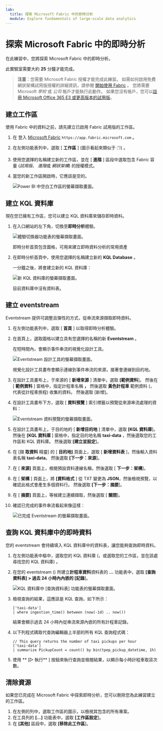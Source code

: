 ```yaml
---
lab:
  title: 探索 Microsoft Fabric 中的即時分析
  module: Explore fundamentals of large-scale data analytics
---
```


# 探索 Microsoft Fabric 中的即時分析

在此練習中，您將探索 Microsoft Fabric 中的即時分析。

此實驗室需要大約 **25** 分鐘才能完成。

> **注意**：您需要 Microsoft Fabric 授權才能完成此練習。 如需如何啟用免費網狀架構試用版授權的詳細資訊，請參閱 [開始使用 Fabric](https://learn.microsoft.com/fabric/get-started/fabric-trial) 。 您將需要 Microsoft *學校* 或 *公司* 帳戶才能執行此動作。 如果您沒有帳戶，您可以[註冊 Microsoft Office 365 E3 或更高版本的試用版](https://www.microsoft.com/microsoft-365/business/compare-more-office-365-for-business-plans)。

## 建立工作區

使用 Fabric 中的資料之前，請先建立已啟用 Fabric 試用版的工作區。

1. 在 登入 [Microsoft Fabric](https://app.fabric.microsoft.com) `https://app.fabric.microsoft.com` 。
2. 在左側功能表列中，選取 [ **工作區** ] (圖示看起來類似于 &#128455;) 。
3. 使用您選擇的名稱建立新的工作區，並在 [ **進階** ] 區段中選取包含 Fabric 容量 (*試用版*、 *進階*或 *網狀架構*) 的授權模式。
4. 當您的新工作區開啟時，它應該是空的。

    ![Power BI 中空白工作區的螢幕擷取畫面。](./images/new-workspace.png)

## 建立 KQL 資料庫

現在您已擁有工作區，您可以建立 KQL 資料庫來儲存即時資料。

1. 在入口網站的左下角，切換至**即時分析**體驗。

    ![體驗切換器功能表的螢幕擷取畫面。](./images/fabric-real-time.png)

    即時分析首頁包含圖格，可用來建立即時資料分析的常用資產

2. 在即時分析首頁中，使用您選擇的名稱建立新的 **KQL Database** 。

    一分鐘之後，將會建立新的 KQL 資料庫：

    ![新 KQL 資料庫的螢幕擷取畫面。](./images/kql-database.png)

    目前資料庫中沒有資料表。

## 建立 eventstream

Eventstream 提供可調整且彈性的方式，從串流來源擷取即時資料。

1. 在左側功能表列中，選取 [ **首頁** ] 以取得即時分析體驗。
1. 在首頁上，選取圖格以建立具有您選擇的名稱的新 **Eventstream** 。

    在短時間內，會顯示事件串流的視覺化設計工具。

    ![Eventstream 設計工具的螢幕擷取畫面。](./images/eventstream-designer.png)

    視覺化設計工具畫布會顯示連線到事件串流的來源，接著會連線到目的地。

1. 在設計工具畫布上，于來源的 [ **新增來源** ] 清單中，選取 **[範例資料**]。 然後在 [ **範例資料** ] 窗格中，指定計程車名稱 **，** 然後選取 **黃色計程車** 範例資料 (，代表從計程車旅程) 收集的資料。 然後選取 [新增]。
1. 在設計工具畫布下方，選取 [ **資料預覽** ] 索引標籤以預覽從來源串流處理的資料：

    ![Eventstream 資料預覽的螢幕擷取畫面。](./images/eventstream-preview.png)

1. 在設計工具畫布上，于目的地的 [ **新增目的地** ] 清單中，選取 **[KQL 資料庫**]。 然後在 **[KQL 資料庫** ] 窗格中，指定目的地名稱 **taxi-data** ，然後選取您的工作區和 KQL 資料庫。 然後選取 **[建立並設定**]。
1. 在 [擷 **取資料** 精靈] 的 [ **目的地]** 頁面上，選取 [ **新增資料表** ]，然後輸入資料表名稱 **taxi-data**。 然後選取 **[下一步：來源**]。
1. 在 [ **來源]** 頁面上，檢閱預設資料連線名稱，然後選取 [ **下一步：架構**]。
1. 在 [ **架構** ] 頁面上，將 **[資料格式** ] 從 TXT 變更為 **JSON**，然後檢視預覽，以確認此格式會產生多個資料行。 然後選取 **[下一步：摘要**]。
1. 在 [ **摘要]** 頁面上，等候建立連續擷取，然後選取 [ **關閉**]。
1. 確認已完成的事件串流看起來像這樣：

    ![已完成 Eventstream 的螢幕擷取畫面。](./images/complete-eventstream.png)

## 查詢 KQL 資料庫中的即時資料

您的 eventstream 會持續填入 KQL 資料庫中的資料表，讓您能夠查詢即時資料。

1. 在左側功能表中樞中，選取您的 KQL 資料庫 (，或選取您的工作區，並在該處尋找您的 KQL 資料庫) 。
1. 在您的 eventstream () 所建立**計程車資料**資料表的 **...** 功能表中，選取 **[查詢資料表] > 過去 24 小時內內嵌的 [記錄**]。

    ![KQL 資料庫中 [查詢資料表] 功能表的螢幕擷取畫面。](./images/kql-query.png)

1. 檢視查詢的結果，這應該是 KQL 查詢，如下所示：

    ```kql
    ['taxi-data']
    | where ingestion_time() between (now(-1d) .. now())
    ```

    結果會顯示過去 24 小時內從串流來源內嵌的所有計程車記錄。

1. 以下列程式碼取代查詢編輯器上半部的所有 KQL 查詢程式碼：

    ```kql
    // This query returns the number of taxi pickups per hour
    ['taxi-data']
    | summarize PickupCount = count() by bin(tpep_pickup_datetime, 1h)
    ```

1. 使用 ** [&#9655; 執行** ] 按鈕來執行查詢並檢閱結果，以顯示每小時計程車取貨次數。

## 清除資源

如果您已完成在 Microsoft Fabric 中探索即時分析，您可以刪除您為此練習建立的工作區。

1. 在左側的列中，選取工作區的圖示，以檢視其包含的所有專案。
2. 在工具列的 **[...]** 功能表中，選取 **[工作區設定**]。
3. 在 **[其他]** 區段中，選取 **[移除此工作區**]。
